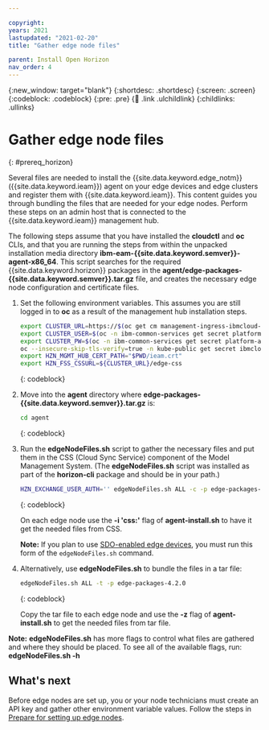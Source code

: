 ```yaml
---

copyright:
years: 2021
lastupdated: "2021-02-20"
title: "Gather edge node files"

parent: Install Open Horizon
nav_order: 4
---
```


{:new_window: target="blank"}
{:shortdesc: .shortdesc}
{:screen: .screen}
{:codeblock: .codeblock}
{:pre: .pre}
{:child: .link .ulchildlink}
{:childlinks: .ullinks}

# Gather edge node files
{: #prereq_horizon}

Several files are needed to install the {{site.data.keyword.edge_notm}} ({{site.data.keyword.ieam}}) agent on your edge devices and edge clusters and register them with {{site.data.keyword.ieam}}. This content guides you through bundling the files that are needed for your edge nodes. Perform these steps on an admin host that is connected to the {{site.data.keyword.ieam}} management hub.

The following steps assume that you have installed the **cloudctl** and **oc** CLIs, and that you are running the steps from within the unpacked installation media directory **ibm-eam-{{site.data.keyword.semver}}-agent-x86_64**. This script searches for the required {{site.data.keyword.horizon}} packages in the **agent/edge-packages-{{site.data.keyword.semver}}.tar.gz** file, and creates the necessary edge node configuration and certificate files.

1. Set the following environment variables. This assumes you are still logged in to **oc** as a result of the management hub installation steps.

   ```bash
   export CLUSTER_URL=https://$(oc get cm management-ingress-ibmcloud-cluster-info -o jsonpath='{.data.cluster_ca_domain}')
   export CLUSTER_USER=$(oc -n ibm-common-services get secret platform-auth-idp-credentials -o jsonpath='{.data.admin_username}' | base64 --decode)
   export CLUSTER_PW=$(oc -n ibm-common-services get secret platform-auth-idp-credentials -o jsonpath='{.data.admin_password}' | base64 --decode)
   oc --insecure-skip-tls-verify=true -n kube-public get secret ibmcloud-cluster-ca-cert -o jsonpath="{.data.ca\.crt}" | base64 --decode > ieam.crt
   export HZN_MGMT_HUB_CERT_PATH="$PWD/ieam.crt"
   export HZN_FSS_CSSURL=${CLUSTER_URL}/edge-css
   ```
   {: codeblock}

2. Move into the **agent** directory where **edge-packages-{{site.data.keyword.semver}}.tar.gz** is:

   ```bash
   cd agent
   ```
   {: codeblock}

3. Run the **edgeNodeFiles.sh** script to gather the necessary files and put them in the CSS (Cloud Sync Service) component of the Model Management System. (The **edgeNodeFiles.sh** script was installed as part of the **horizon-cli** package and should be in your path.)

   ```bash
   HZN_EXCHANGE_USER_AUTH='' edgeNodeFiles.sh ALL -c -p edge-packages-4.2.0
   ```
   {: codeblock}

   On each edge node use the **-i 'css:'** flag of **agent-install.sh** to have it get the needed files from CSS.

   **Note:** If you plan to use [SDO-enabled edge devices](../installing/sdo.md), you must run this form of the `edgeNodeFiles.sh` command.

4. Alternatively, use **edgeNodeFiles.sh** to bundle the files in a tar file:

   ```bash
   edgeNodeFiles.sh ALL -t -p edge-packages-4.2.0
   ```
   {: codeblock}

   Copy the tar file to each edge node and use the **-z** flag of **agent-install.sh** to get the needed files from tar file.

**Note:** **edgeNodeFiles.sh** has more flags to control what files are gathered and where they should be placed. To see all of the available flags, run: **edgeNodeFiles.sh -h**

## What's next

Before edge nodes are set up, you or your node technicians must create an API key and gather other environment variable values. Follow the steps in [Prepare for setting up edge nodes](prepare_for_edge_nodes.md).
